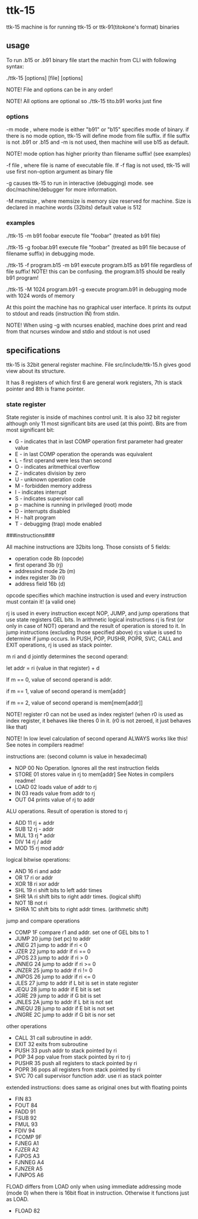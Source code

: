 # ttk-15

ttk-15 machine is for running ttk-15 or ttk-91(titokone's format) binaries

## usage

To run .b15 or .b91 binary file start the machin from CLI with following syntax:

./ttk-15 [options] [file] [options]

NOTE! File and options can be in any order!

NOTE! All options are optional so ./ttk-15 tito.b91 works just fine

### options

-m mode , where mode is either "b91" or "b15" specifies mode of binary.
if there is no mode option, ttk-15 will define mode from file suffix.
if file suffix is not .b91 or .b15 and -m is not used, then machine
will use b15 as default.

NOTE! mode option has higher priority than filename suffix! (see examples)

-f file , where file is name of executable file. If -f flag is not used,
ttk-15 will use first non-option argument as binary file

-g causes ttk-15 to run in interactive (debugging) mode. see doc/machine/debugger
for more information.

-M memsize , where memsize is memory size reserved for machine. Size is
declared in machine words (32bits) default value is 512

### examples

./ttk-15 -m b91 foobar
execute file "foobar" (treated as b91 file)

./ttk-15 -g foobar.b91
execute file "foobar" (treated as b91 file because of filename suffix)
in debugging mode.

./ttk-15 -f program.b15 -m b91
execute program.b15 as b91 file regardless of file suffix!
NOTE! this can be confusing. the program.b15 should be really b91 program!

./ttk-15 -M 1024 program.b91 -g
execute program.b91 in debugging mode with 1024 words of memory

At this point the machine has no graphical user interface. It prints its
output to stdout and reads (instruction IN) from stdin.

NOTE! When using -g with ncurses enabled, machine does print and read
from that ncurses window and stdio and stdout is not used

## specifications
ttk-15 is 32bit general register machine. File src/include/ttk-15.h gives
good view about its structure. 

It has 8 registers of which first 6 are general work registers, 7th is stack
pointer and 8th is frame pointer.

### state register

State register is inside of machines control unit. It is also 32 bit register
although only 11 most significant bits are used (at this point). Bits are from
most significant bit:

 * G - indicates that in last COMP operation first parameter had greater value
 * E - in last COMP operation the operands was equivalent
 * L - first operand were less than second
 * O - indicates aritmethical overflow
 * Z - indicates division by zero
 * U - unknown operation code
 * M - forbidden memory address
 * I - indicates interrupt
 * S - indicates supervisor call
 * p - machine is running in privileged (root) mode
 * D - interrupts disabled
 * H - halt program
 * T - debugging (trap) mode enabled

###instructions###

All machine instructions are 32bits long. Those consists of 5 fields:

 * operation code  8b  (opcode)
 * first operand   3b  (rj)
 * addressind mode 2b  (m)
 * index register  3b  (ri)
 * address field   16b (d)

opcode specifies which machine instruction is used and every instruction must
contain it! (a valid one)

rj is used in every instruction except NOP, JUMP, and jump operations
that use state registers GEL bits. In arithmetic logical instructions
rj is first (or only in case of NOT) operand and the result of operation is
stored to it. In jump instructions (excluding those specified above) rj:s value
is used to determine if jump occurs. In PUSH, POP, PUSHR, POPR, SVC, CALL and
EXIT operations, rj is used as stack pointer.

m ri and d jointly determines the second operand:

let addr = ri (value in that register) + d

If m == 0, value of second operand is addr.

if m == 1, value of second operand is mem[addr]

if m == 2, value of second operand is mem[mem[addr]]

NOTE! register r0 can not be used as index register! (when r0 is used as index
register, it behaves like theres 0 in it. (r0 is not zeroed, it just behaves
like that)

NOTE! In low level calculation of second operand ALWAYS works like this!
See notes in compilers readme!

instructions are: (second column is value in hexadecimal)

 * NOP       00	  No Operation. Ignores all the rest instruction fields
 * STORE     01	  stores value in rj to mem[addr] See Notes in compilers readme!
 * LOAD      02	  loads value of addr to rj
 * IN        03	  reads value from addr to rj
 * OUT       04   prints value of rj to addr

ALU operations. Result of operation is stored to rj

 * ADD       11   rj + addr
 * SUB       12   rj - addr
 * MUL       13	  rj * addr
 * DIV       14	  rj / addr
 * MOD       15	  rj mod addr

logical bitwise operations:

 * AND       16	  ri and addr
 * OR        17	  ri or  addr
 * XOR       18	  ri xor addr
 * SHL       19	  ri shift bits to left addr times
 * SHR       1A	  ri shift bits to right addr times. (logical shift)
 * NOT       1B	  not ri
 * SHRA      1C	  shift bits to right addr times. (arithmetic shift)

jump and compare operations

 * COMP      1F	  compare r1 and addr. set one of GEL bits to 1
 * JUMP      20	  jump (set pc) to addr
 * JNEG      21	  jump to addr if ri < 0
 * JZER      22	  jump to addr if ri == 0
 * JPOS      23	  jump to addr if ri > 0
 * JNNEG     24	  jump to addr if ri >= 0
 * JNZER     25	  jump to addr if ri != 0
 * JNPOS     26	  jump to addr if ri <= 0
 * JLES      27	  jump to addr if L bit is set in state register
 * JEQU      28	  jump to addr if E bit is set
 * JGRE      29	  jump to addr if G bit is set
 * JNLES     2A	  jump to addr if L bit is not set
 * JNEQU     2B	  jump to addr if E bit is not set
 * JNGRE     2C	  jump to addr if G bit is nor set

other operations

 * CALL      31	  call subroutine in addr.
 * EXIT      32	  exits from subroutine
 * PUSH      33	  push addr to stack pointed by ri
 * POP       34	  pop value from stack pointed by ri to rj
 * PUSHR     35	  push all registers to stack pointed by ri
 * POPR      36	  pops all registers from stack pointed by ri
 * SVC       70	  call supervisor function addr. use ri as stack pointer

extended instructions: does same as original ones but with floating points

 * FIN       83   
 * FOUT      84
 * FADD      91
 * FSUB      92
 * FMUL      93
 * FDIV      94
 * FCOMP     9F
 * FJNEG     A1
 * FJZER     A2 
 * FJPOS     A3
 * FJNNEG    A4
 * FJNZER    A5 
 * FJNPOS    A6

FLOAD differs from LOAD only when using immediate addressing mode (mode 0)
when there is 16bit float in instruction. Otherwise it functions just as LOAD.
 * FLOAD     82

